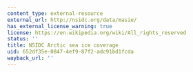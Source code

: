```yaml
---
content_type: external-resource
external_url: http://nsidc.org/data/masie/
has_external_license_warning: true
license: https://en.wikipedia.org/wiki/All_rights_reserved
status: ''
title: NSIDC Arctic sea ice coverage
uid: 652df35e-0847-4ef9-87f2-adc91bd1fcda
wayback_url: ''
---
```

